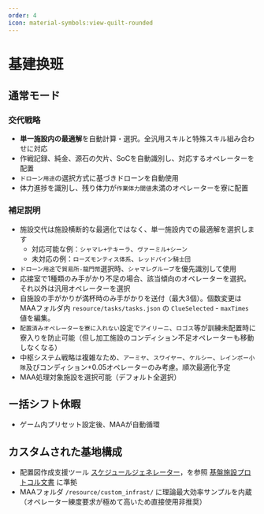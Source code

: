 ```yaml
---
order: 4
icon: material-symbols:view-quilt-rounded
---
```


# 基建换班

## 通常モード

### 交代戦略

- **単一施設内の最適解**を自動計算・選択。全汎用スキルと特殊スキル組み合わせに対応
- 作戦記録、純金、源石の欠片、SoCを自動識別し、対応するオペレーターを配置
- `ドローン用途`の選択方式に基づきドローンを自動使用
- 体力進捗を識別し、残り体力が`作業体力閾値`未満のオペレーターを寮に配置

### 補足説明

- 施設交代は施設横断的な最適化ではなく、単一施設内での最適解を選択します
  - 対応可能な例：`シャマレ+テキーラ`、`ヴァーミル+シーン`
  - 未対応の例：`ローズモンティス体系`、`レッドパイン騎士団`
- `ドローン用途`で`貿易所-龍門幣`選択時、`シャマレグループ`を優先識別して使用
- 応接室で1種類のみ手がかり不足の場合、該当傾向のオペレーターを選択。それ以外は汎用オペレーターを選択
- 自施設の手がかりが満杯時のみ手がかりを送付（最大3個）。個数変更はMAAフォルダ内 `resource/tasks/tasks.json` の `ClueSelected` - `maxTimes` 値を編集。
- `配置済みオペレーターを寮に入れない`設定で`アイリーニ`、`ロゴス`等が訓練未配置時に寮入りを防止可能（但し加工施設のコンディション不足オペレーターも移動しなくなる）
- 中枢システム戦略は複雑なため、`アーミヤ`、`スワイヤー`、`ケルシー`、`レインボー小隊`及びコンディション+0.05オペレーターのみ考慮。順次最適化予定
- MAA処理対象施設を選択可能（デフォルト全選択）

## ー括シフト休暇

- ゲーム内プリセット設定後、MAAが自動循環

## カスタムされた基地構成

- 配置図作成支援ツール [スケジュールジェネレーター](https://ark.yituliu.cn/tools/schedule)，を参照 [基盤施設プロトコル文書](../../protocol/base-scheduling-schema.md) に準拠
- MAAフォルダ `/resource/custom_infrast/` に理論最大効率サンプルを内蔵（オペレーター練度要求が極めて高いため直接使用非推奨）
